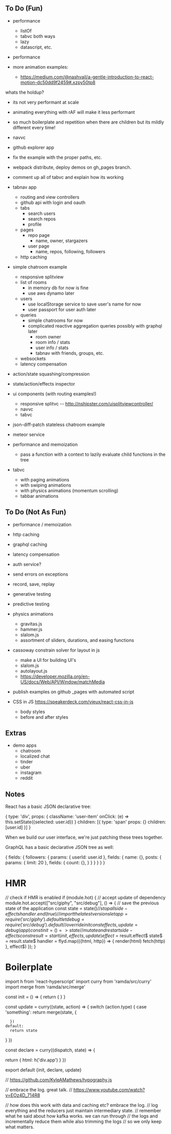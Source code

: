 ## To Do (Fun)

- performance
  - listOf
  - tabvc both ways
  - lazy
  - datascript, etc.

- performance
- more animation examples:
  - https://medium.com/@nashvail/a-gentle-introduction-to-react-motion-dc50dd9f2459#.xzpy50tp8

whats the holdup?
- its not very performant at scale
- animating everything with rAF will make it less performant
- so much boilerplate and repetition when there are children but its mildly different every time!

- navvc
- github explorer app

- fix the example with the proper paths, etc.
- webpack distribute, deploy demos on gh_pages branch.

- comment up all of tabvc and explain how its working

- tabnav app
  - routing and view controllers
  - github api with login and oauth
  - tabs
    - search users
    - search repos
    - profile
  - pages
    - repo page
      - name, owner, stargazers
    - user page
      - name, repos, following, followers
  - http caching

- simple chatroom example
  - responsive splitview
  - list of rooms
    - in memory db for now is fine
    - use aws dynamo later
  - users
    - use localStorage service to save user's name for now
    - user passport for user auth later
  - queries
    - simple chatrooms for now
    - complicated reactive aggregation queries possibly with graphql later
      - room owner
      - room info / stats
      - user info / stats
      - tabnav with friends, groups, etc.
  - websockets
  - latency compensation

- action/state squashing/compression
- state/action/effects inspector

- ui components (with routing examples!)
  - responsive splitvc -- http://nshipster.com/uisplitviewcontroller/
  - navvc
  - tabvc

- json-diff-patch stateless chatroom example
- meteor service

- performance and memoization
  - pass a function with a context to lazily evaluate child functions in the tree

- tabvc
  - with paging animations
  - with swiping animations
  - with physics animations (momentum scrolling)
  - tabbar animations

## To Do (Not As Fun)

- performance / memoization
- http caching
- graphql caching
- latency compensation
- auth service?
- send errors on exceptions
- record, save, replay
- generative testing
- predictive testing

- physics animations
  - gravitas.js
  - hammer.js
  - slalom.js
  - assortment of sliders, durations, and easing functions

- cassoway constrain solver for layout in js
  - make a UI for building UI's
  - slalom.js
  - autolayout.js
  - https://developer.mozilla.org/en-US/docs/Web/API/Window/matchMedia

- publish examples on github _pages with automated script

- CSS in JS https://speakerdeck.com/vjeux/react-css-in-js
  - body styles
  - before and after styles

## Extras

- demo apps
  - chatroom
  - localized chat
  - tinder
  - uber
  - instagram
  - reddit


## Notes

React has a basic JSON declarative tree:

{
  type: 'div',
  props: {
    className: 'user-item'
    onClick: (e) => this.setState({selected: user.id})
  }
  children: [{
    type: 'span'
    props: {}
    children: [user.id]
  }]
}

When we build our user interface, we're just patching these trees together.

GraphQL has a basic declarative JSON tree as well:

{
  fields: {
    followers: {
      params: {
        userId: user.id
      },
      fields: {
        name: {},
        posts: {
          params: {
            limit: 20
          },
          fields: {
            count: {},
          }
        }
      }
    }
  }
}



# HMR

// check if HMR is enabled
if (module.hot) {
  // accept update of dependency
  module.hot.accept(["src/giphy", "src/debug"], () => {
    // save the previous state of the application
    const state = state$()
    // stop all side-effects
    handler.end(true)
    // import the latest versions
    let app = require('src/giphy').default
    let debug = require('src/debug').default
    // override init
    const {effects, update} = debug(app)
    const init = () => state
    // mutate and restart side-effects
    const result = start({init, effects, update})
    effect$ = result.effect$
    state$ = result.state$
    handler = flyd.map(({html, http}) => {
      render(html)
      fetch(http)
    }, effect$)
  });
}


# Boilerplate

import h       from 'react-hyperscript'
import curry   from 'ramda/src/curry'
import merge   from 'ramda/src/merge'

const init = () => {
  return { }
}

const update = curry((state, action) => {
  switch (action.type) {
    case 'something':
      return merge(state, {

      })
    default:
      return state
  }
})

const declare = curry((dispatch, state) => {

  return {
    html:
      h('div.app')
  }
})

export default {init, declare, update}

// https://github.com/KyleAMathews/typography.js

// embrace the log. great talk.
// https://www.youtube.com/watch?v=EOz4D_714R8

// how does this work with data and caching etc? embrace the log.
// log everything and the reducers just maintain intermediary state.
// remember what he said about how kafka works. we can run through
// the logs and incrementally reduce them while also trimming the logs
// so we only keep what matters.